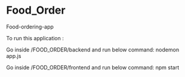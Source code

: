 # Food_Order
Food-ordering-app

To run this application :

Go inside /FOOD_ORDER/backend and run below command:
nodemon app.js

Go inside /FOOD_ORDER/frontend and run below command:
npm start

